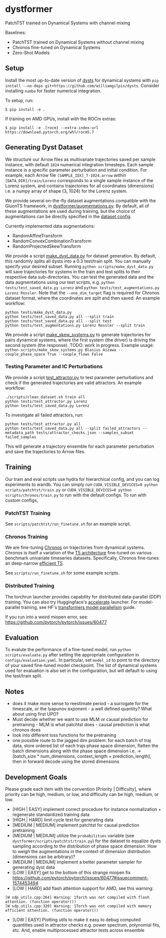 # dystformer
PatchTST trained on Dynamical Systems with channel mixing

Baselines:
+ PatchTST trained on Dynamical Systems without channel mixing
+ Chronos fine-tuned on Dynamical Systems
+ Zero-Shot Models

## Setup
Install the most up-to-date version of [dysts](https://github.com/williamgilpin/dysts) for dynamical systems with `pip install --no-deps git+https://github.com/williamgilpin/dysts`. Consider installing `numba` for faster numerical integration.

To setup, run:
```
$ pip install -e .
```

If training on AMD GPUs, install with the ROCm extras:
```
$ pip install -e .[rocm] --extra-index-url https://download.pytorch.org/whl/rocm5.7
```

## Generating Dyst Dataset
We structure our Arrow files as multivariate trajectories saved per sample instance, with default `1024` numerical integration timesteps. Each sample instance is a specific parameter perturbation and initial condition. For example, each Arrow file `[SAMPLE_IDX]_T-1024.arrow` within `[DATA_DIR]/train/Lorenz` corresponds to a single sample instance of the Lorenz system, and contains trajectories for all coordinates (dimensions) i.e. a numpy array of shape (3, 1024) for the Lorenz system.  

We provide several on-the-fly dataset augmentations compatible with the GluonTS framework, in [dystformer/augmentations.py](dystformer.augmentations). By default, all of these augmentations are used during training, but the choice of augmentations can be directly specified in the [dataset config](config/dataset.yaml).

Currently implemented data augmentations:
- RandomAffineTransform
- RandomConvexCombinationTransform
- RandomProjectedSkewTransform

We provide a script [make_dyst_data.py](scripts/make_dyst_data.py) for dataset generation. By default, this randomly splits all dysts into a 0.3 test/train split. You can manually specify your desired subset. Running `python scripts/make_dyst_data.py` will save trajectories for systems in the train and test splits to their respective data sub-directories. You can test the generated data and the data augmentations using our test scripts, e.g. `python tests/test_saved_data.py Lorenz` and `python tests/test_augmentations.py Lorenz Rossler`. Note that the `--one_dim_target` flag is required for Chronos dataset format, where the coordinates are split and then saved. An example workflow:

```
python tests/make_dyst_data.py
python tests/test_saved_data.py all --split train
python tests/test_saved_data.py all --split test
python tests/test_augmentations.py Lorenz Rossler --split train
```

We provide a script [make_skew_systems.py](scripts/make_skew_systems.py) to generate trajectories for pairs dynamical systems, where the first system (the driver) is driving the second system (the response). TODO: work in progress. Example usage: `python scripts/make_skew_systems.py Blasius Aizawa --couple_phase_space True --couple_flows False`

### Testing Parameter and IC Perturbations
We provide a script [test_attractor.py](scripts/test_attractor.py) to test parameter perturbations and check if the generated trajectories are valid attractors. An example workflow:

```
./scripts/clean_dataset.sh train all
python tests/test_attractor.py Lorenz
python tests/test_saved_data.py Lorenz
```

To investigate all failed attractors, run:
```
python tests/test_attractor.py all
python tests/test_saved_data.py all --split failed_attractors --metadata_path tests/attractor_checks.json --samples_subset failed_samples
```

This will generate a trajectory ensemble for each parameter perturbation and save the trajectories to Arrow files.

## Training
Our train and eval scripts use hydra for hierarchical config, and you can log experiments to wandb. You can simply run `CUDA_VISIBLE_DEVICES=0 python scripts/patchtst/train.py` or `CUDA_VISIBLE_DEVICES=0 python scripts/chronos/train.py` to run with the default configs. To run with custom configs, 

### PatchTST Training
See `scripts/patchtst/run_finetune.sh` for an example script.

### Chronos Training
We are fine-tuning [Chronos](https://github.com/amazon-science/chronos-forecasting) on trajectories from dynamical systems. Chronos is itself a variation of the [T5 architecture](https://huggingface.co/docs/transformers/en/model_doc/t5) fine-tuned on various benchmark univariate timeseries datasets. Specifically, Chronos fine-tunes an deep-narrow [efficient T5](https://huggingface.co/google/t5-efficient-large).

See `scripts/run_finetune.sh` for some example scripts. 

### Distributed Training
The torchrun launcher provides capability for distributed data-parallel (DDP) training. You can also try Huggingface's [accelerate](https://huggingface.co/docs/transformers/en/accelerate) launcher. For model-parallel training, see HF's [transformers model parallelism](https://huggingface.co/docs/transformers/v4.15.0/en/parallelism) guide.

If you run into a weird miopen error, see: https://github.com/pytorch/pytorch/issues/60477

## Evaluation
To evalute the performance of a fine-tuned model, run `python scripts/evaluate.py` after setting the appropriate configuration in `configs/evaluation.yaml`. In particular, set `model_id` to point to the directory of your saved fine-tuned model checkpoint. The list of dynamical systems used for evaluation is also set in the configuration, but will default to using the test/train split.

## Notes
+ does it make more sense to reestimate period - a surrogate for the timescale, or the lyapunov exponent - a well defined quantity? What about using first UPO?
+ Must decide whether we want to use MLM or causal prediction for pretraining
        - MLM is what patchtst does
        - causal prediction is what chronos does
+ look into different loss functions for the pretraining
+ one possible route to the jagged dim problem: for each batch of traj data, store ordered list of each trajs phase space dimension, flatten the batch dimensions along with the phase space dimension i.e. -> [batch_size * num_dimensions, context_length + prediction_length], then in forward decode using the stored dimensions

## Development Goals

Please grade each item with the convention [Priority | Difficulty], where priority can be high, medium, or low, and difficulty can be high, medium, or low.

+ [HIGH | EASY] implement correct procedure for instance normalization + regenerate standardized training data
+ [HIGH | HARD] limit cycle test for generating data
+ [MEDIUM | MEDIUM] implement patchtst for causal prediction pretraining
+ [MEDIUM | MEDIUM] utilize the `probabilities` variable (see `dystformer/scripts/patchtst/train.py`) for the dataset to equalize dysts sampling according to the distribution of phase space dimension. How to weigh the augmentations in the context of dimension distribution (dimensions can be arbitrary)?
+ [MEDIUM | MEDIUM] implement a better parameter sampler for generating dyst data
+ [LOW | EASY] get to the bottom of this strange miopen fix https://github.com/pytorch/pytorch/issues/60477#issuecomment-1574453494
+ [LOW | HARD] add flash attention support for AMD, see this warning: 
```
[W sdp_utils.cpp:264] Warning: 1Torch was not compiled with flash attention. (function operator())
[W sdp_utils.cpp:320] Warning: 1Torch was not compiled with memory efficient attention. (function operator())
```
+ [LOW | EASY] Plotting utils to make it easy to debug computed quantities used in attractor checks e.g. power spectrum, polynomial fits, etc. And, enable multiprocessed attractor tests across ensemble